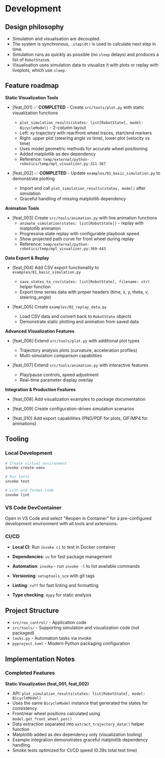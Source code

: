# Development

## Design philosophy

* Simulation and visualisation are decoupled.
* The system is synchronous, `.step(dt)` is used to calculate next step in time.
* Simulation runs as quickly as possible (no `sleep` delays) and produces a list of `RobotState`s.
* Visualisation uses simulation data to visualize it with plots or replay with liveplots, which use `sleep`.

## Feature roadmap

**Static Visualization Tools**

* [feat_001] ✅ **COMPLETED** - Create `src/tools/plot.py` with static visualization functions
    - `plot_simulation_results(states: list[RobotState], model: BicycleModel)` - 2-column layout
    - Left: xy trajectory with rear/front wheel traces, start/end markers
    - Right: upper plot (steering angle vs time), lower plot (velocity vs time)
    - Uses model geometric methods for accurate wheel positioning
    - Added matplotlib as dev dependency
    - Reference: `temp/external/python-robotics/temp/mpl_visualizer.py:311-367`

* [feat_002] ✅ **COMPLETED** - Update `examples/01_basic_simulation.py` to demonstrate plotting
    - Import and call `plot_simulation_results(states, model)` after simulation
    - Graceful handling of missing matplotlib dependency

**Animation Tools**

* [feat_003] Create `src/tools/animation.py` with live animation functions
    - `animate_simulation(states: list[RobotState])` - replay with matplotlib animation
    - Progressive state replay with configurable playbook speed
    - Show projected path curve for front wheel during replay
    - Reference: `temp/external/python-robotics/temp/mpl_visualizer.py:369-443`

**Data Export & Replay**

* [feat_004] Add CSV export functionality to `examples/01_basic_simulation.py`
    - `save_states_to_csv(states: list[RobotState], filename: str)` helper function
    - Export time series data with proper headers (time, x, y, theta, v, steering_angle)

* [feat_005] Create `examples/02_replay_data.py`
    - Load CSV data and convert back to `RobotState` objects
    - Demonstrate static plotting and animation from saved data

**Advanced Visualization Features**

* [feat_006] Extend `src/tools/plot.py` with additional plot types
    - Trajectory analysis plots (curvature, acceleration profiles)
    - Multi-simulation comparison capabilities

* [feat_007] Extend `src/tools/animation.py` with interactive features
    - Play/pause controls, speed adjustment
    - Real-time parameter display overlay

**Integration & Production Features**

* [feat_008] Add visualization examples to package documentation

* [feat_009] Create configuration-driven simulation scenarios

* [feat_010] Add export capabilities (PNG/PDF for plots, GIF/MP4 for animations)


## Tooling

### Local Development
```bash
# Create virtual environment
invoke create-venv

# Run tests
invoke test

# Lint and format code
invoke lint
```

### VS Code DevContainer
Open in VS Code and select "Reopen in Container" for a pre-configured development environment with all tools and extensions.

### CI/CD

* **Local CI**: Run `invoke ci` to test in Docker container


* **Dependencies**: `uv` for fast package management
* **Automation**: `invoke` - run `invoke -l` to list available commands
* **Versioning**: `setuptools_scm` with git tags
* **Linting**: `ruff` for fast linting and formatting
* **Type checking**: `mypy` for static analysis

## Project Structure

* `src/rox_control/` - Application code
* `src/tools/` - Supporting simulation and visualization code (not packaged)
* `tasks.py` - Automation tasks via invoke
* `pyproject.toml` - Modern Python packaging configuration

## Implementation Notes

### Completed Features

**Static Visualization (feat_001, feat_002)**
- API: `plot_simulation_results(states: list[RobotState], model: BicycleModel)`
- Uses the same `BicycleModel` instance that generated the states for consistency
- Front/rear wheel positions calculated using `model.get_front_wheel_pos()`
- Data extraction separated into `extract_trajectory_data()` helper function
- Matplotlib added as dev dependency only (visualization tooling)
- Example integration demonstrates graceful matplotlib dependency handling
- Smoke tests optimized for CI/CD speed (0.39s total test time)

